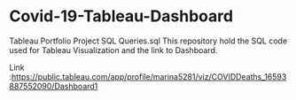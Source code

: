 # Covid-19-Tableau-Dashboard
Tableau Portfolio Project SQL Queries.sql
This repository hold the SQL code used for Tableau Visualization and the link to Dashboard.

Link :https://public.tableau.com/app/profile/marina5281/viz/COVIDDeaths_16593887552090/Dashboard1 
